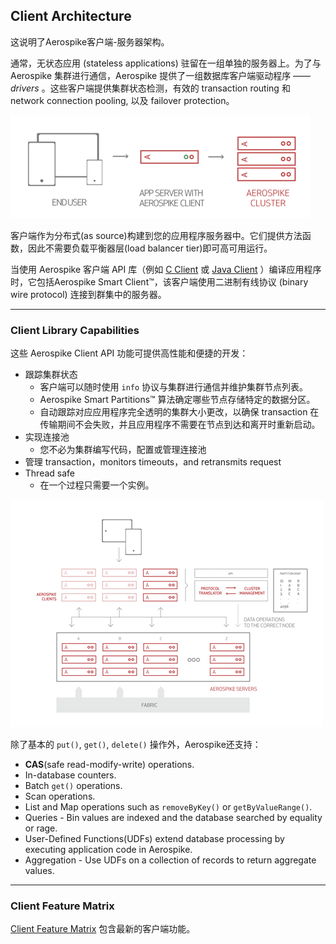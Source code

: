 ## Client Architecture

这说明了Aerospike客户端-服务器架构。

通常，无状态应用 (stateless applications) 驻留在一组单独的服务器上。为了与 Aerospike 集群进行通信，Aerospike 提供了一组数据库客户端驱动程序 —— *drivers* 。这些客户端提供集群状态检测，有效的 transaction routing 和 network connection pooling, 以及 failover protection。

![Aerospike client-server architecture](.Client-architecture_images/aerospike-client-server-architecture.png)

客户端作为分布式(as source)构建到您的应用程序服务器中。它们提供方法函数，因此不需要负载平衡器层(load balancer tier)即可高可用运行。

当使用 Aerospike 客户端 API 库（例如 [C Client](https://docs.aerospike.com/docs/client/c) 或 [Java Client](https://docs.aerospike.com/docs/client/java) ）编译应用程序时，它包括Aerospike Smart Client™，该客户端使用二进制有线协议 (binary wire protocol) 连接到群集中的服务器。

---

### Client Library Capabilities

这些 Aerospike Client API 功能可提供高性能和便捷的开发：

- 跟踪集群状态
    - 客户端可以随时使用 `info` 协议与集群进行通信并维护集群节点列表。
    - Aerospike Smart Partitions™ 算法确定哪些节点存储特定的数据分区。
    - 自动跟踪对应应用程序完全透明的集群大小更改，以确保 transaction 在传输期间不会失败，并且应用程序不需要在节点到达和离开时重新启动。
- 实现连接池
    - 您不必为集群编写代码，配置或管理连接池
- 管理 transaction，monitors timeouts，and retransmits request
- Thread safe
    - 在一个过程只需要一个实例。
    
![Client architecture](.Client-architecture_images/client-architecture.png)

除了基本的 `put()`, `get()`, `delete()` 操作外，Aerospike还支持：
- **CAS**(safe read-modify-write) operations.
- In-database counters.
- Batch `get()` operations.
- Scan operations.
- List and Map operations such as `removeByKey()` or `getByValueRange()`.
- Queries - Bin values are indexed and the database searched by equality or rage.
- User-Defined Functions(UDFs) extend database processing by executing application code in Aerospike.
- Aggregation - Use UDFs on a collection of records to return aggregate values.

---

### Client Feature Matrix

[Client Feature Matrix](https://docs.aerospike.com/docs/guide/client_matrix.html) 包含最新的客户端功能。